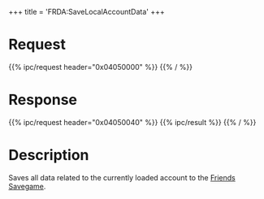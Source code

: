 +++
title = 'FRDA:SaveLocalAccountData'
+++

# Request

{{% ipc/request header="0x04050000" %}}
{{% / %}}

# Response

{{% ipc/request header="0x04050040" %}}
{{% ipc/result %}}
{{% / %}}

# Description

Saves all data related to the currently loaded account to the [Friends Savegame](FRD_Savegame "wikilink").
